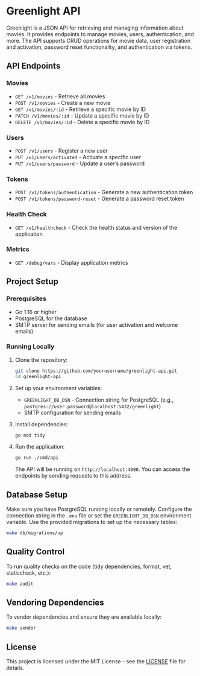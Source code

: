 # Greenlight API

Greenlight is a JSON API for retrieving and managing information about movies. It provides endpoints to manage movies, users, authentication, and more. The API supports CRUD operations for movie data, user registration and activation, password reset functionality, and authentication via tokens.

## API Endpoints

### Movies
- `GET /v1/movies` - Retrieve all movies
- `POST /v1/movies` - Create a new movie
- `GET /v1/movies/:id` - Retrieve a specific movie by ID
- `PATCH /v1/movies/:id` - Update a specific movie by ID
- `DELETE /v1/movies/:id` - Delete a specific movie by ID

### Users
- `POST /v1/users` - Register a new user
- `PUT /v1/users/activated` - Activate a specific user
- `PUT /v1/users/password` - Update a user’s password

### Tokens
- `POST /v1/tokens/authentication` - Generate a new authentication token
- `POST /v1/tokens/password-reset` - Generate a password reset token

### Health Check
- `GET /v1/healthcheck` - Check the health status and version of the application

### Metrics
- `GET /debug/vars` - Display application metrics

## Project Setup

### Prerequisites
- Go 1.16 or higher
- PostgreSQL for the database
- SMTP server for sending emails (for user activation and welcome emails)

### Running Locally

1. Clone the repository:
   ```bash
   git clone https://github.com/yourusername/greenlight-api.git
   cd greenlight-api
   ```

2. Set up your environment variables:
   - `GREENLIGHT_DB_DSN` - Connection string for PostgreSQL (e.g., `postgres://user:password@localhost:5432/greenlight`)
   - SMTP configuration for sending emails

3. Install dependencies:
   ```bash
   go mod tidy
   ```

4. Run the application:
   ```bash
   go run ./cmd/api
   ```

   The API will be running on `http://localhost:4000`. You can access the endpoints by sending requests to this address.

## Database Setup

Make sure you have PostgreSQL running locally or remotely. Configure the connection string in the `.env` file or set the `GREENLIGHT_DB_DSN` environment variable. Use the provided migrations to set up the necessary tables:

```bash
make db/migrations/up
```

## Quality Control

To run quality checks on the code (tidy dependencies, format, vet, staticcheck, etc.):

```bash
make audit
```

## Vendoring Dependencies

To vendor dependencies and ensure they are available locally:

```bash
make vendor
```

## License

This project is licensed under the MIT License - see the [LICENSE](LICENSE) file for details.
